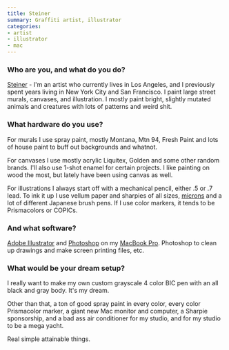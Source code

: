 ```yaml
---
title: Steiner
summary: Graffiti artist, illustrator
categories:
- artist
- illustrator
- mac
---
```


### Who are you, and what do you do?

[Steiner](http://steiner.bigcartel.com/ "Steiner's website.") - I'm an artist who currently lives in Los Angeles, and I previously spent years living in New York City and San Francisco. I paint large street murals, canvases, and illustration. I mostly paint bright, slightly mutated animals and creatures with lots of patterns and weird shit.

### What hardware do you use?

For murals I use spray paint, mostly Montana, Mtn 94, Fresh Paint and lots of house paint to buff out backgrounds and whatnot.

For canvases I use mostly acrylic Liquitex, Golden and some other random brands. I'll also use 1-shot enamel for certain projects. I like painting on wood the most, but lately have been using canvas as well.

For illustrations I always start off with a mechanical pencil, either .5 or .7 lead. To ink it up I use vellum paper and sharpies of all sizes, [microns][pigma-micron] and a lot of different Japanese brush pens. If I use color markers, it tends to be Prismacolors or COPICs.

### And what software?

[Adobe Illustrator][illustrator] and [Photoshop][] on my [MacBook Pro][macbook-pro]. Photoshop to clean up drawings and make screen printing files, etc.

### What would be your dream setup?

I really want to make my own custom grayscale 4 color BIC pen with an all black and gray body. It's my dream.

Other than that, a ton of good spray paint in every color, every color Prismacolor marker, a giant new Mac monitor and computer, a Sharpie sponsorship, and a bad ass air conditioner for my studio, and for my studio to be a mega yacht. 

Real simple attainable things.

[illustrator]: https://www.adobe.com/products/illustrator.html "A vector graphics editor."
[macbook-pro]: https://www.apple.com/macbook-pro/ "A laptop."
[photoshop]: https://www.adobe.com/products/photoshop.html "A bitmap image editor."
[pigma-micron]: https://www.sakuraofamerica.com/Pen-Archival "A technical pen with archival pigmented ink."
